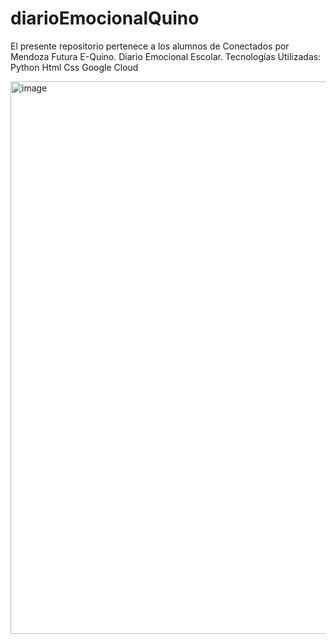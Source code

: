 # diarioEmocionalQuino
El presente repositorio pertenece a los alumnos de Conectados por Mendoza Futura E-Quino. Diario Emocional Escolar.
Tecnologías Utilizadas:
Python
Html
Css
Google Cloud

<img width="912" height="884" alt="image" src="https://github.com/user-attachments/assets/6424efc2-cfc7-4246-87f0-ca70e532aa17" />
